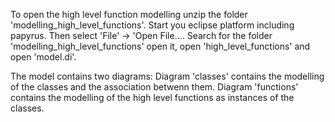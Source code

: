 To open the high level function modelling unzip the folder 'modelling_high_level_functions'.
Start you eclipse platform including papyrus.
Then select 'File' -> 'Open File....
Search for the folder 'modelling_high_level_functions' open it, open 'high_level_functions' and open 'model.di'.

The model contains two diagrams:
Diagram 'classes' contains the modelling of the classes and the association betwenn them.
Diagram 'functions' contains the modelling of the high level functions as instances of the classes.
